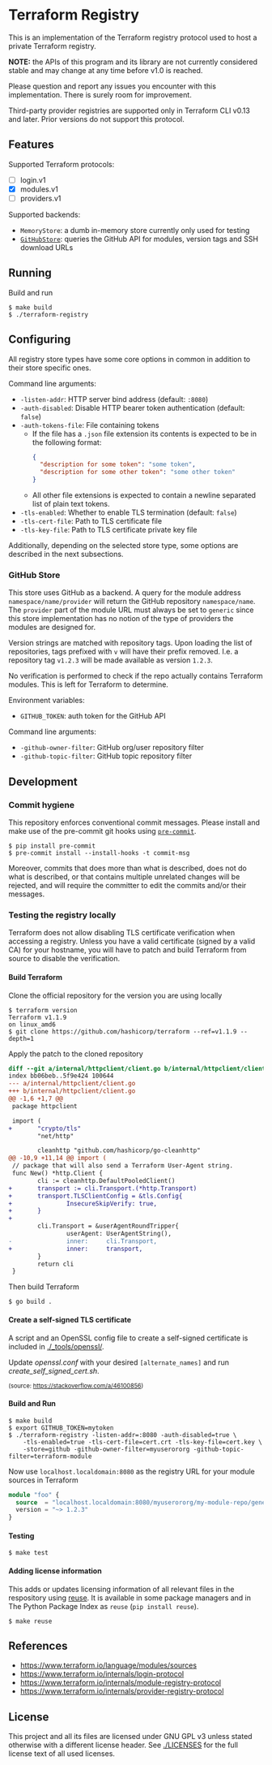 <!--
SPDX-FileCopyrightText: 2022 NRK

SPDX-License-Identifier: GPL-3.0-only
-->

# Terraform Registry

This is an implementation of the Terraform registry protocol used to host a
private Terraform registry.

**NOTE:** the APIs of this program and its library are not currently considered
stable and may change at any time before v1.0 is reached.

Please question and report any issues you encounter with this implementation.
There is surely room for improvement.

Third-party provider registries are supported only in Terraform CLI v0.13 and
later. Prior versions do not support this protocol.

## Features

Supported Terraform protocols:
- [ ] login.v1
- [x] modules.v1
- [ ] providers.v1

Supported backends:
- `MemoryStore`: a dumb in-memory store currently only used for testing
- [`GitHubStore`](#github-store): queries the GitHub API for modules, version tags and SSH download URLs

## Running

Build and run

```
$ make build
$ ./terraform-registry
```

## Configuring

All registry store types have some core options in common in addition to their
store specific ones.

Command line arguments:
- `-listen-addr`: HTTP server bind address (default: `:8080`)
- `-auth-disabled`: Disable HTTP bearer token authentication (default: `false`)
- `-auth-tokens-file`: File containing tokens
  - If the file has a `.json` file extension its contents is expected to be in
    the following format:
    ```json
    {
      "description for some token": "some token",
      "description for some other token": "some other token"
    }
    ```
  - All other file extensions is expected to contain a newline separated list of
    plain text tokens.
- `-tls-enabled`: Whether to enable TLS termination (default: `false`)
- `-tls-cert-file`: Path to TLS certificate file
- `-tls-key-file`: Path to TLS certificate private key file

Additionally, depending on the selected store type, some options are described
in the next subsections.

### GitHub Store

This store uses GitHub as a backend. A query for the module address
`namespace/name/provider` will return the GitHub repository `namespace/name`.
The `provider` part of the module URL must always be set to `generic` since
this store implementation has no notion of the type of providers the modules
are designed for.

Version strings are matched with repository tags. Upon loading the list of
repositories, tags prefixed with `v` will have their prefix removed.
I.e. a repository tag `v1.2.3` will be made available as version `1.2.3`.

No verification is performed to check if the repo actually contains Terraform
modules. This is left for Terraform to determine.

Environment variables:
- `GITHUB_TOKEN`: auth token for the GitHub API

Command line arguments:
- `-github-owner-filter`: GitHub org/user repository filter
- `-github-topic-filter`: GitHub topic repository filter

## Development
### Commit hygiene

This repository enforces conventional commit messages. Please install and make
use of the pre-commit git hooks using [`pre-commit`](https://pre-commit.com/).

```
$ pip install pre-commit
$ pre-commit install --install-hooks -t commit-msg
```

Moreover, commits that does more than what is described, does not do what is
described, or that contains multiple unrelated changes will be rejected, and
will require the committer to edit the commits and/or their messages.

### Testing the registry locally

Terraform does not allow disabling TLS certificate verification when accessing
a registry. Unless you have a valid certificate (signed by a valid CA) for your
hostname, you will have to patch and build Terraform from source to disable the
verification.

#### Build Terraform

Clone the official repository for the version you are using locally

```
$ terraform version
Terraform v1.1.9
on linux_amd6
$ git clone https://github.com/hashicorp/terraform --ref=v1.1.9 --depth=1
```

Apply the patch to the cloned repository


```diff
diff --git a/internal/httpclient/client.go b/internal/httpclient/client.go
index bb06beb..5f9e424 100644
--- a/internal/httpclient/client.go
+++ b/internal/httpclient/client.go
@@ -1,6 +1,7 @@
 package httpclient

 import (
+       "crypto/tls"
        "net/http"

        cleanhttp "github.com/hashicorp/go-cleanhttp"
@@ -10,9 +11,14 @@ import (
 // package that will also send a Terraform User-Agent string.
 func New() *http.Client {
        cli := cleanhttp.DefaultPooledClient()
+       transport := cli.Transport.(*http.Transport)
+       transport.TLSClientConfig = &tls.Config{
+               InsecureSkipVerify: true,
+       }
+
        cli.Transport = &userAgentRoundTripper{
                userAgent: UserAgentString(),
-               inner:     cli.Transport,
+               inner:     transport,
        }
        return cli
 }
```

Then build Terraform

```
$ go build .
```

#### Create a self-signed TLS certificate

A script and an OpenSSL config file to create a self-signed certificate is
included in [./_tools/openssl/](./_tools/openssl/).

Update *openssl.conf* with your desired `[alternate_names]` and run
*create_self_signed_cert.sh*.

<small>(source: <https://stackoverflow.com/a/46100856>)</small>

#### Build and Run

```
$ make build
$ export GITHUB_TOKEN=mytoken
$ ./terraform-registry -listen-addr=:8080 -auth-disabled=true \
    -tls-enabled=true -tls-cert-file=cert.crt -tls-key-file=cert.key \
    -store=github -github-owner-filter=myuserororg -github-topic-filter=terraform-module
```

Now use `localhost.localdomain:8080` as the registry URL for your module sources
in Terraform

```terraform
module "foo" {
  source  = "localhost.localdomain:8080/myuserororg/my-module-repo/generic//my-module"
  version = "~> 1.2.3"
}
```

#### Testing

```
$ make test
```

#### Adding license information

This adds or updates licensing information of all relevant files in the
respository using [reuse](https://git.fsfe.org/reuse/tool#install).
It is available in some package managers and in The Python Package Index
as `reuse` (`pip install reuse`).

```
$ make reuse
```

## References

- <https://www.terraform.io/language/modules/sources>
- <https://www.terraform.io/internals/login-protocol>
- <https://www.terraform.io/internals/module-registry-protocol>
- <https://www.terraform.io/internals/provider-registry-protocol>

## License

This project and all its files are licensed under GNU GPL v3 unless stated
otherwise with a different license header. See [./LICENSES](./LICENSES) for
the full license text of all used licenses.
